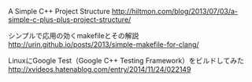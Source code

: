 A Simple C++ Project Structure
http://hiltmon.com/blog/2013/07/03/a-simple-c-plus-plus-project-structure/

シンプルで応用の効くmakefileとその解説
http://urin.github.io/posts/2013/simple-makefile-for-clang/

LinuxにGoogle Test（Google C++ Testing Framework）をビルドしてみた
http://xvideos.hatenablog.com/entry/2014/11/24/022149
